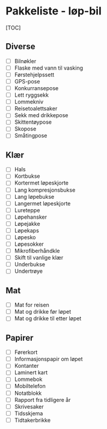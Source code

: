 # Pakkeliste - løp-bil
[TOC]
## Diverse
- [ ] Bilnøkler
- [ ] Flaske med vann til vasking
- [ ] Førstehjelpssett
- [ ] GPS-pose
- [ ] Konkurransepose
- [ ] Lett ryggsekk
- [ ] Lommekniv
- [ ] Reisetoalettsaker
- [ ] Sekk med drikkepose
- [ ] Skittentøypose
- [ ] Skopose
- [ ] Småtingpose
## Klær
- [ ] Hals
- [ ] Kortbukse
- [ ] Kortermet løpeskjorte
- [ ] Lang kompresjonsbukse
- [ ] Lang løpebukse
- [ ] Langermet løpeskjorte
- [ ] Lureteppe
- [ ] Løpehansker
- [ ] Løpejakke
- [ ] Løpekaps
- [ ] Løpesko
- [ ] Løpesokker
- [ ] Mikrofiberhåndkle
- [ ] Skift til vanlige klær
- [ ] Underbukse
- [ ] Undertrøye
## Mat
- [ ] Mat for reisen
- [ ] Mat og drikke før løpet
- [ ] Mat og drikke til etter løpet
## Papirer
- [ ] Førerkort
- [ ] Informasjonspapir om løpet
- [ ] Kontanter
- [ ] Laminert kart
- [ ] Lommebok
- [ ] Mobiltelefon
- [ ] Notatblokk
- [ ] Rapport fra tidligere år
- [ ] Skrivesaker
- [ ] Tidsskjema
- [ ] Tidtakerbrikke

